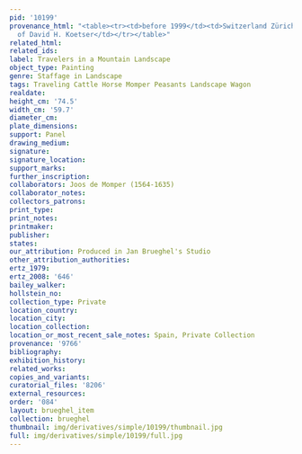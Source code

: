 ```yaml
---
pid: '10199'
provenance_html: "<table><tr><td>before 1999</td><td>Switzerland Zürich</td><td>Collection
  of David H. Koetser</td></tr></table>"
related_html: 
related_ids: 
label: Travelers in a Mountain Landscape
object_type: Painting
genre: Staffage in Landscape
tags: Traveling Cattle Horse Momper Peasants Landscape Wagon
realdate: 
height_cm: '74.5'
width_cm: '59.7'
diameter_cm: 
plate_dimensions: 
support: Panel
drawing_medium: 
signature: 
signature_location: 
support_marks: 
further_inscription: 
collaborators: Joos de Momper (1564-1635)
collaborator_notes: 
collectors_patrons: 
print_type: 
print_notes: 
printmaker: 
publisher: 
states: 
our_attribution: Produced in Jan Brueghel's Studio
other_attribution_authorities: 
ertz_1979: 
ertz_2008: '646'
bailey_walker: 
hollstein_no: 
collection_type: Private
location_country: 
location_city: 
location_collection: 
location_or_most_recent_sale_notes: Spain, Private Collection
provenance: '9766'
bibliography: 
exhibition_history: 
related_works: 
copies_and_variants: 
curatorial_files: '8206'
external_resources: 
order: '084'
layout: brueghel_item
collection: brueghel
thumbnail: img/derivatives/simple/10199/thumbnail.jpg
full: img/derivatives/simple/10199/full.jpg
---
```

